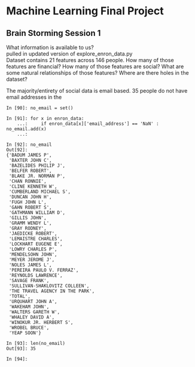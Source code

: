 # Machine Learning Final Project

## Brain Storming Session 1

What information is available to us?  
pulled in updated version of explore_enron_data.py  
Dataset contains 21 features across 146 people.
How many of those features are financial?
How many of those features are social?
What are some natural relationships of those features?
Where are there holes in the dataset?

The majority/entirety of social data is email based. 35 people do not have email addresses in the

```{Python}
In [90]: no_email = set()

In [91]: for x in enron_data:
    ...:     if enron_data[x]['email_address'] == 'NaN' : no_email.add(x)
    ...:

In [92]: no_email
Out[92]:
{'BADUM JAMES P',
 'BAXTER JOHN C',
 'BAZELIDES PHILIP J',
 'BELFER ROBERT',
 'BLAKE JR. NORMAN P',
 'CHAN RONNIE',
 'CLINE KENNETH W',
 'CUMBERLAND MICHAEL S',
 'DUNCAN JOHN H',
 'FUGH JOHN L',
 'GAHN ROBERT S',
 'GATHMANN WILLIAM D',
 'GILLIS JOHN',
 'GRAMM WENDY L',
 'GRAY RODNEY',
 'JAEDICKE ROBERT',
 'LEMAISTRE CHARLES',
 'LOCKHART EUGENE E',
 'LOWRY CHARLES P',
 'MENDELSOHN JOHN',
 'MEYER JEROME J',
 'NOLES JAMES L',
 'PEREIRA PAULO V. FERRAZ',
 'REYNOLDS LAWRENCE',
 'SAVAGE FRANK',
 'SULLIVAN-SHAKLOVITZ COLLEEN',
 'THE TRAVEL AGENCY IN THE PARK',
 'TOTAL',
 'URQUHART JOHN A',
 'WAKEHAM JOHN',
 'WALTERS GARETH W',
 'WHALEY DAVID A',
 'WINOKUR JR. HERBERT S',
 'WROBEL BRUCE',
 'YEAP SOON'}

In [93]: len(no_email)
Out[93]: 35

In [94]:
```
